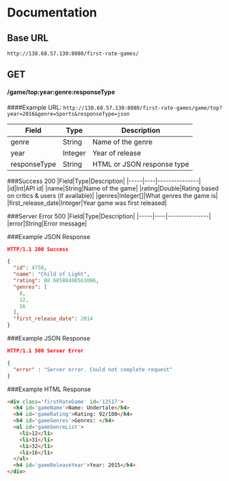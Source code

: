 # Documentation
## Base URL
`http://138.68.57.130:8080/first-rate-games/`

## GET 
#### /game/top:year:genre:responseType
####Example URL: 
`http://138.68.57.130:8080/first-rate-games/game/top?year=2016&genre=Sports&responseType=json`

|Field|Type|Description|
|-----|----|---------------|
|genre|String|Name of the genre|
|year|Integer|Year of release|
|responseType|String|HTML or JSON response type|

###Success 200
|Field|Type|Description|
|-----|----|---------------|
|id|Int|API id|
|name|String|Name of the game|
|rating|Double|Rating based on critics & users (if available)|
|genres|Integer[]|What genres the game is|
|first_release_date|Integer|Year game was first released|

###Server Error 500
|Field|Type|Description|
|-----|----|---------------|
|error|String|Error message|

###Example JSON Response
```json
HTTP/1.1 200 Success

{
  "id": 4756,
  "name": "Child of Light",
  "rating": 88.68588498563096,
  "genres": [
    8,
    12,
    16
  ],
  "first_release_date": 2014
}
```  

###Example JSON Response
```json
HTTP/1.1 500 Server Error

{
  "error" : "Server error. Could not complete request"
}
```  

###Example HTML Response
```html
<div class='firstRateGame' id='12517'>
  <h4 id='gameName'>Name: Undertale</h4>
  <h4 id='gameRating'>Rating: 92/100</h4>
  <h4 id='gameGenres'>Genres: </h4>
  <ul id='gameGenreList'>
    <li>12</li>
    <li>31</li>
    <li>32</li>
    <li>16</li>
  </ul>
  <h4 id='gameReleaseYear'>Year: 2015</h4>
</div>
```






